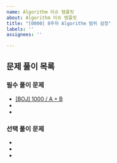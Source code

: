 ```yaml
---
name: Algorithm 이슈 템플릿
about: Algorithm 이슈 템플릿
title: "[0000] 0주차 Algorithm 범위 설정"
labels: ''
assignees: ''

---
```


## 문제 풀이 목록

### 필수 풀이 문제
- [[BOJ] 1000 / A + B](https://www.acmicpc.net/problem/1000)
- 
- 

### 선택 풀이 문제
- 
- 
- 
